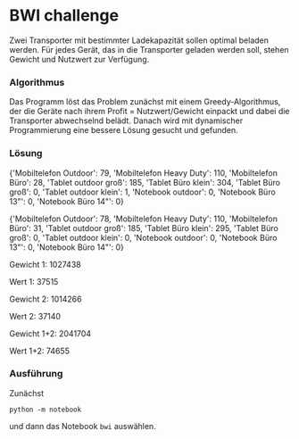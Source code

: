 # BWI challenge
Zwei Transporter mit bestimmter Ladekapazität sollen optimal beladen werden. Für jedes Gerät, das in die Transporter geladen werden soll, stehen Gewicht und Nutzwert zur Verfügung.

### Algorithmus
Das Programm löst das Problem zunächst mit einem Greedy-Algorithmus, der die Geräte nach ihrem Profit = Nutzwert/Gewicht einpackt und dabei die Transporter abwechselnd belädt. Danach wird mit dynamischer Programmierung eine bessere Lösung gesucht und gefunden.

### Lösung
{'Mobiltelefon Outdoor': 79, 'Mobiltelefon Heavy Duty': 110, 'Mobiltelefon Büro': 28, 'Tablet outdoor groß': 185, 'Tablet Büro klein': 304, 'Tablet Büro groß': 0, 'Tablet outdoor klein': 1, 'Notebook outdoor': 0, 'Notebook Büro 13"': 0, 'Notebook Büro 14"': 0}

{'Mobiltelefon Outdoor': 78, 'Mobiltelefon Heavy Duty': 110, 'Mobiltelefon Büro': 31, 'Tablet outdoor groß': 185, 'Tablet Büro klein': 295, 'Tablet Büro groß': 0, 'Tablet outdoor klein': 0, 'Notebook outdoor': 0, 'Notebook Büro 13"': 0, 'Notebook Büro 14"': 0}

Gewicht 1: 1027438

Wert 1: 37515

Gewicht 2: 1014266

Wert 2: 37140

Gewicht 1+2: 2041704

Wert 1+2: 74655

### Ausführung
Zunächst
```
python -m notebook
```
und dann das Notebook `bwi` auswählen.
